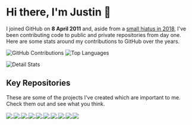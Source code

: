 # Hi there, I'm Justin 👋

I joined GitHub on **8 April 2011** and, aside from a [small hiatus in 2018][hiatus], I've been contributing code to public and private repositories from day one. Here are some stats around my contributions to GitHub over the years.

<p align="left" style="display:table-cell;vertical-align:middle;">
  <img src="https://github-readme-stats.vercel.app/api?username=justinhartman&theme=radical&count_private=true&&include_all_commits=true&show_icons=true&hide_border=true&line_height=28&custom_title=My%20GitHub%20Contributions" alt="GitHub Contributions">
  <img src="https://github-readme-stats.vercel.app/api/top-langs/?username=justinhartman&theme=radical&layout=compact&hide_border=true&langs_count=10" alt="Top Languages">
</p>

![Detail Stats](https://github-profile-trophy.vercel.app/?username=justinhartman&theme=radical&border_color=#141321&border_radius=0&hide_border=true)

## Key Repositories

These are some of the projects I've created which are important to me. Check them out and see what you think.

<a href="https://github.com/justinhartman/lamp-ssl">
  <img align="center" src="https://github-readme-stats.vercel.app/api/pin/?username=justinhartman&repo=lamp-ssl&theme=radical&hide_border=true" />
</a>
<a href="https://github.com/justinhartman/jekyll-heroku-starter-kit">
  <img align="center" src="https://github-readme-stats.vercel.app/api/pin/?username=justinhartman&repo=jekyll-heroku-starter-kit&theme=radical&hide_border=true" />
</a>
<a href="https://github.com/justinhartman/complete-php7-ecom-website">
  <img align="center" src="https://github-readme-stats.vercel.app/api/pin/?username=justinhartman&repo=complete-php7-ecom-website&theme=radical&hide_border=true" />
</a>
<a href="https://github.com/22digital/laravel-cashier-fastspring">
  <img align="center" src="https://github-readme-stats.vercel.app/api/pin/?username=22digital&repo=laravel-cashier-fastspring&theme=radical&hide_border=true" />
</a>
<a href="https://github.com/justinhartman/bootstrap4.espressotemplate">
  <img align="center" src="https://github-readme-stats.vercel.app/api/pin/?username=justinhartman&repo=bootstrap4.espressotemplate&theme=radical&hide_border=true" />
</a>
<a href="https://github.com/justinhartman/.github">
  <img align="center" src="https://github-readme-stats.vercel.app/api/pin/?username=justinhartman&repo=.github&theme=radical&hide_border=true" />
</a>
<a href="https://github.com/justinhartman/nova-conf">
  <img align="center" src="https://github-readme-stats.vercel.app/api/pin/?username=justinhartman&repo=nova-conf&theme=radical&hide_border=true" />
</a>
<a href="https://github.com/justinhartman/iseed">
  <img align="center" src="https://github-readme-stats.vercel.app/api/pin/?username=justinhartman&repo=iseed&theme=radical&hide_border=true" />
</a>
<a href="https://github.com/justinhartman/docker-cakephp3.6-php7-mysql-apache2">
  <img align="center" src="https://github-readme-stats.vercel.app/api/pin/?username=justinhartman&repo=docker-cakephp3.6-php7-mysql-apache2&theme=radical&hide_border=true" />
</a>
<a href="https://github.com/22digital/bootstrap-4-android">
  <img align="center" src="https://github-readme-stats.vercel.app/api/pin/?username=22digital&repo=bootstrap-4-android&theme=radical&hide_border=true" />
</a>

<!--
**justinhartman/justinhartman** is a ✨ _special_ ✨ repository because its `README.md` (this file) appears on your GitHub profile.

Here are some ideas to get you started:

- 🔭 I’m currently working on ...
- 🌱 I’m currently learning ...
- 👯 I’m looking to collaborate on ...
- 🤔 I’m looking for help with ...
- 💬 Ask me about ...
- 📫 How to reach me: ...
- 😄 Pronouns: ...
- ⚡ Fun fact: ...
-->

[hiatus]: https://justinhartman.co/technical/business/github-microsoft-not-a-bright-future.html
